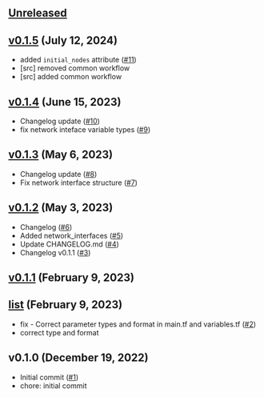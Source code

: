 <a name="unreleased"></a>
## [Unreleased]



<a name="v0.1.5"></a>
## [v0.1.5] (July 12, 2024)

- added `initial_nodes` attribute ([#11](https://github.com/spotinst/terraform-spotinst-ocean-gcp-k8s-vng/issues/11))
- [src] removed common workflow
- [src] added common workflow


<a name="v0.1.4"></a>
## [v0.1.4] (June 15, 2023)

- Changelog update ([#10](https://github.com/spotinst/terraform-spotinst-ocean-gcp-k8s-vng/issues/10))
- fix network inteface variable types ([#9](https://github.com/spotinst/terraform-spotinst-ocean-gcp-k8s-vng/issues/9))


<a name="v0.1.3"></a>
## [v0.1.3] (May 6, 2023)

- Changelog update ([#8](https://github.com/spotinst/terraform-spotinst-ocean-gcp-k8s-vng/issues/8))
- Fix network interface structure ([#7](https://github.com/spotinst/terraform-spotinst-ocean-gcp-k8s-vng/issues/7))


<a name="v0.1.2"></a>
## [v0.1.2] (May 3, 2023)

- Changelog ([#6](https://github.com/spotinst/terraform-spotinst-ocean-gcp-k8s-vng/issues/6))
- Added network_interfaces ([#5](https://github.com/spotinst/terraform-spotinst-ocean-gcp-k8s-vng/issues/5))
- Update CHANGELOG.md ([#4](https://github.com/spotinst/terraform-spotinst-ocean-gcp-k8s-vng/issues/4))
- Changelog v0.1.1 ([#3](https://github.com/spotinst/terraform-spotinst-ocean-gcp-k8s-vng/issues/3))


<a name="v0.1.1"></a>
## [v0.1.1] (February 9, 2023)



<a name="list"></a>
## [list] (February 9, 2023)

- fix - Correct parameter types and format in main.tf and variables.tf ([#2](https://github.com/spotinst/terraform-spotinst-ocean-gcp-k8s-vng/issues/2))
- correct type and format


<a name="v0.1.0"></a>
## v0.1.0 (December 19, 2022)

- Initial commit ([#1](https://github.com/spotinst/terraform-spotinst-ocean-gcp-k8s-vng/issues/1))
- chore: initial commit


[Unreleased]: https://github.com/spotinst/terraform-spotinst-ocean-gcp-k8s-vng/compare/v0.1.5...HEAD
[v0.1.5]: https://github.com/spotinst/terraform-spotinst-ocean-gcp-k8s-vng/compare/v0.1.4...v0.1.5
[v0.1.4]: https://github.com/spotinst/terraform-spotinst-ocean-gcp-k8s-vng/compare/v0.1.3...v0.1.4
[v0.1.3]: https://github.com/spotinst/terraform-spotinst-ocean-gcp-k8s-vng/compare/v0.1.2...v0.1.3
[v0.1.2]: https://github.com/spotinst/terraform-spotinst-ocean-gcp-k8s-vng/compare/v0.1.1...v0.1.2
[v0.1.1]: https://github.com/spotinst/terraform-spotinst-ocean-gcp-k8s-vng/compare/list...v0.1.1
[list]: https://github.com/spotinst/terraform-spotinst-ocean-gcp-k8s-vng/compare/v0.1.0...list
